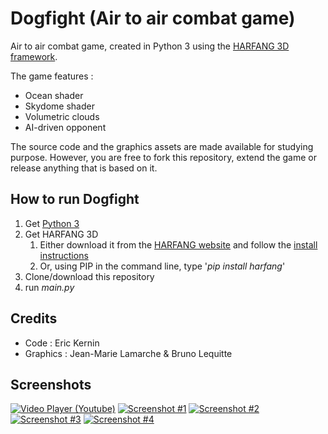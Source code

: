 # Dogfight (Air to air combat game)

Air to air combat game, created in Python 3 using the [HARFANG 3D framework](https://www.harfang3d.com).

The game features : 
* Ocean shader
* Skydome shader
* Volumetric clouds
* AI-driven opponent


The source code and the graphics assets are made available for studying purpose. However, you are free to fork this repository, extend the game or release anything that is based on it.

## How to run Dogfight
1. Get [Python 3](https://www.python.org/downloads/)
1. Get HARFANG 3D
	1. Either download it from the [HARFANG website](https://www.harfang3d.com/downloads) and follow the [install instructions](https://www.harfang3d.com/doc/1.0.0/man.Installation.html)
	1. Or, using PIP in the command line, type '*pip install harfang*'
1. Clone/download this repository
1. run *main.py*

## Credits
* Code : Eric Kernin
* Graphics : Jean-Marie Lamarche & Bruno Lequitte

## Screenshots
[![Video Player (Youtube)](https://github.com/harfang3d/game-dogfight/raw/master/screenshots/thumbnails/video-player.jpg)](https://www.youtube.com/watch?v=sPNPPfVWqY8)
[![Screenshot #1](https://github.com/harfang3d/game-dogfight/raw/master/screenshots/thumbnails/dogfight-screenshot-00.jpg)](https://github.com/harfang3d/game-dogfight/raw/master/screenshots/dogfight-screenshot-00.png)
[![Screenshot #2](https://github.com/harfang3d/game-dogfight/raw/master/screenshots/thumbnails/dogfight-screenshot-01.jpg)](https://github.com/harfang3d/game-dogfight/raw/master/screenshots/dogfight-screenshot-01.png)
[![Screenshot #3](https://github.com/harfang3d/game-dogfight/raw/master/screenshots/thumbnails/dogfight-screenshot-03.jpg)](https://github.com/harfang3d/game-dogfight/raw/master/screenshots/dogfight-screenshot-03.png)
[![Screenshot #4](https://github.com/harfang3d/game-dogfight/raw/master/screenshots/thumbnails/dogfight-screenshot-07.jpg)](https://github.com/harfang3d/game-dogfight/raw/master/screenshots/dogfight-screenshot-07.png)
